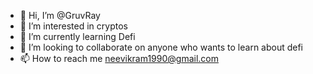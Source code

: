 - 👋 Hi, I’m @GruvRay
- 👀 I’m interested in cryptos
- 🌱 I’m currently learning Defi
- 💞️ I’m looking to collaborate on anyone who wants to learn about defi
- 📫 How to reach me neevikram1990@gmail.com

<!---
GruvRay/GruvRay is a ✨ special ✨ repository because its `README.md` (this file) appears on your GitHub profile.
You can click the Preview link to take a look at your changes.
--->
